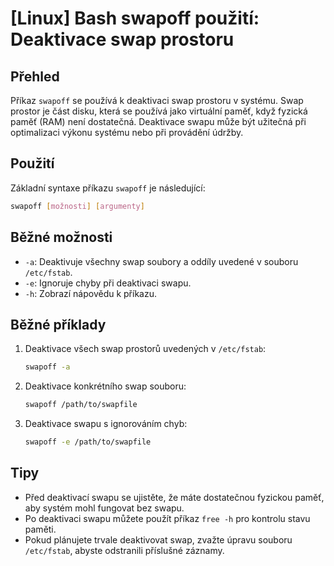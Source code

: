 # [Linux] Bash swapoff použití: Deaktivace swap prostoru

## Přehled
Příkaz `swapoff` se používá k deaktivaci swap prostoru v systému. Swap prostor je část disku, která se používá jako virtuální paměť, když fyzická paměť (RAM) není dostatečná. Deaktivace swapu může být užitečná při optimalizaci výkonu systému nebo při provádění údržby.

## Použití
Základní syntaxe příkazu `swapoff` je následující:

```bash
swapoff [možnosti] [argumenty]
```

## Běžné možnosti
- `-a`: Deaktivuje všechny swap soubory a oddíly uvedené v souboru `/etc/fstab`.
- `-e`: Ignoruje chyby při deaktivaci swapu.
- `-h`: Zobrazí nápovědu k příkazu.

## Běžné příklady
1. Deaktivace všech swap prostorů uvedených v `/etc/fstab`:

    ```bash
    swapoff -a
    ```

2. Deaktivace konkrétního swap souboru:

    ```bash
    swapoff /path/to/swapfile
    ```

3. Deaktivace swapu s ignorováním chyb:

    ```bash
    swapoff -e /path/to/swapfile
    ```

## Tipy
- Před deaktivací swapu se ujistěte, že máte dostatečnou fyzickou paměť, aby systém mohl fungovat bez swapu.
- Po deaktivaci swapu můžete použít příkaz `free -h` pro kontrolu stavu paměti.
- Pokud plánujete trvale deaktivovat swap, zvažte úpravu souboru `/etc/fstab`, abyste odstranili příslušné záznamy.